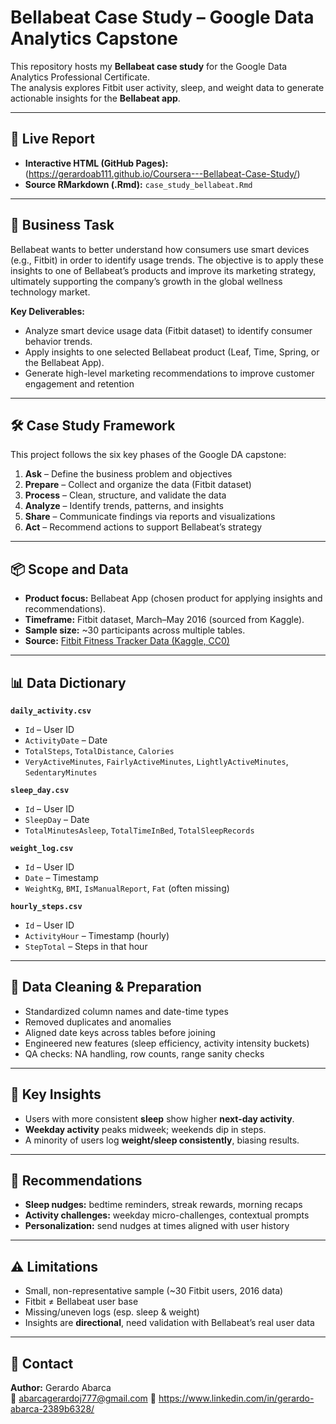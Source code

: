 # Bellabeat Case Study – Google Data Analytics Capstone

This repository hosts my **Bellabeat case study** for the Google Data Analytics Professional Certificate.  
The analysis explores Fitbit user activity, sleep, and weight data to generate actionable insights for the **Bellabeat app**.

---

## 🔗 Live Report
- **Interactive HTML (GitHub Pages):** (https://gerardoab111.github.io/Coursera---Bellabeat-Case-Study/)  
- **Source RMarkdown (.Rmd):** `case_study_bellabeat.Rmd`
---

## 🎯 Business Task
Bellabeat wants to better understand how consumers use smart devices (e.g., Fitbit) in order to identify usage trends. The objective is to apply these insights to one of Bellabeat’s products and improve its marketing strategy, ultimately supporting the company’s growth in the global wellness technology market.

**Key Deliverables:**

- Analyze smart device usage data (Fitbit dataset) to identify consumer behavior trends.
- Apply insights to one selected Bellabeat product (Leaf, Time, Spring, or the Bellabeat App).
- Generate high-level marketing recommendations to improve customer engagement and retention
---

## 🛠️ Case Study Framework
This project follows the six key phases of the Google DA capstone:

1. **Ask** – Define the business problem and objectives  
2. **Prepare** – Collect and organize the data (Fitbit dataset)  
3. **Process** – Clean, structure, and validate the data  
4. **Analyze** – Identify trends, patterns, and insights  
5. **Share** – Communicate findings via reports and visualizations  
6. **Act** – Recommend actions to support Bellabeat’s strategy  

---

## 📦 Scope and Data
- **Product focus:** Bellabeat App (chosen product for applying insights and recommendations).  
- **Timeframe:** Fitbit dataset, March–May 2016 (sourced from Kaggle).  
- **Sample size:** ~30 participants across multiple tables.  
- **Source:** [Fitbit Fitness Tracker Data (Kaggle, CC0)](https://www.kaggle.com/datasets/arashnic/fitbit)  
---

## 📊 Data Dictionary
**`daily_activity.csv`**  
- `Id` – User ID  
- `ActivityDate` – Date  
- `TotalSteps`, `TotalDistance`, `Calories`  
- `VeryActiveMinutes`, `FairlyActiveMinutes`, `LightlyActiveMinutes`, `SedentaryMinutes`  

**`sleep_day.csv`**  
- `Id` – User ID  
- `SleepDay` – Date  
- `TotalMinutesAsleep`, `TotalTimeInBed`, `TotalSleepRecords`  

**`weight_log.csv`**  
- `Id` – User ID  
- `Date` – Timestamp  
- `WeightKg`, `BMI`, `IsManualReport`, `Fat` (often missing)  

**`hourly_steps.csv`**  
- `Id` – User ID  
- `ActivityHour` – Timestamp (hourly)  
- `StepTotal` – Steps in that hour  

---

## 🧹 Data Cleaning & Preparation
- Standardized column names and date-time types  
- Removed duplicates and anomalies  
- Aligned date keys across tables before joining  
- Engineered new features (sleep efficiency, activity intensity buckets)  
- QA checks: NA handling, row counts, range sanity checks  

---

## 🔑 Key Insights
- Users with more consistent **sleep** show higher **next-day activity**.  
- **Weekday activity** peaks midweek; weekends dip in steps.  
- A minority of users log **weight/sleep consistently**, biasing results.  

---

## 📌 Recommendations
- **Sleep nudges:** bedtime reminders, streak rewards, morning recaps  
- **Activity challenges:** weekday micro-challenges, contextual prompts  
- **Personalization:** send nudges at times aligned with user history  

---

## ⚠️ Limitations
- Small, non-representative sample (~30 Fitbit users, 2016 data)  
- Fitbit ≠ Bellabeat user base  
- Missing/uneven logs (esp. sleep & weight)  
- Insights are **directional**, need validation with Bellabeat’s real user data  

---

## 👤 Contact
**Author:** Gerardo Abarca  
📧 abarcagerardoj777@gmail.com 
💼 https://www.linkedin.com/in/gerardo-abarca-2389b6328/
